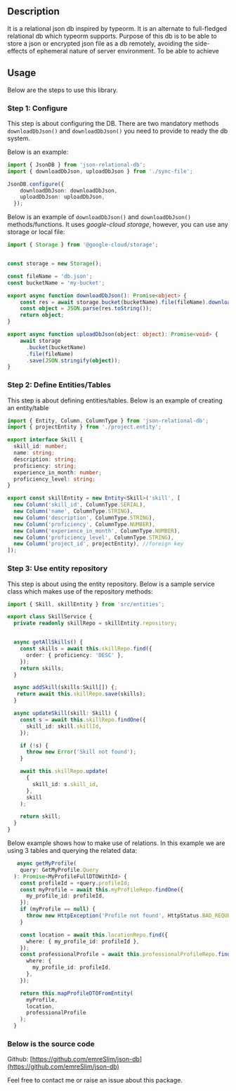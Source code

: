 
## Description
It is a relational json db inspired by typeorm. It is an alternate to full-fledged relational db which typeorm supports. Purpose of this db is to be able to store a json or encrypted json file as a db remotely, avoiding the side-effects of ephemeral nature of server environment. To be able to achieve 

## Usage
Below are the steps to use this library.

### Step 1: Configure

This step is about configuring the DB. There are two mandatory methods `downloadDbJson()` and `downloadDbJson()` you need to provide to ready the db system. 

Below is an example:

```ts
import { JsonDB } from 'json-relational-db';
import { downloadDbJson, uploadDbJson } from './sync-file';

JsonDB.configure({
    downloadDbJson: downloadDbJson, 
    uploadDbJson: uploadDbJson,
  });
```

Below is an example of `downloadDbJson()` and `downloadDbJson()` methods/functions. It uses *google-cloud storage*, however, you can use any storage or local file:

```ts
import { Storage } from '@google-cloud/storage';


const storage = new Storage();

const fileName = 'db.json';
const bucketName = 'my-bucket';

export async function downloadDbJson(): Promise<object> {
    const res = await storage.bucket(bucketName).file(fileName).download();
    const object = JSON.parse(res.toString());
    return object;
}

export async function uploadDbJson(object: object): Promise<void> {
    await storage
      .bucket(bucketName)
      .file(fileName)
      .save(JSON.stringify(object));
}
```

### Step 2: Define Entities/Tables
This step is about defining entities/tables. Below is an example of creating an entity/table

```ts
import { Entity, Column, ColumnType } from 'json-relational-db';
import { projectEntity } from './project.entity';

export interface Skill {
  skill_id: number;
  name: string;
  description: string;
  proficiency: string;
  experience_in_month: number;
  proficiency_level: string;
}

export const skillEntity = new Entity<Skill>('skill', [
  new Column('skill_id', ColumnType.SERIAL),
  new Column('name', ColumnType.STRING),
  new Column('description', ColumnType.STRING),
  new Column('proficiency', ColumnType.NUMBER),
  new Column('experience_in_month', ColumnType.NUMBER),
  new Column('proficiency_level', ColumnType.STRING),
  new Column('project_id', projectEntity), //foreign key
]);
```

### Step 3: Use entity repository
This step is about using the entity repository. Below is a sample service class which makes use of the repository methods:

```ts
import { Skill, skillEntity } from 'src/entities';

export class SkillService {
  private readonly skillRepo = skillEntity.repository;


  async getAllSkills() {
    const skills = await this.skillRepo.find({
      order: { proficiency: 'DESC' },
    });
    return skills;
  }

  async addSkill(skills:Skill[]) {;
   return await this.skillRepo.save(skills);
  }

  async updateSkill(skill: Skill) {
    const s = await this.skillRepo.findOne({
      skill_id: skill.skillId,
    });

    if (!s) {
      throw new Error('Skill not found');
    }

    await this.skillRepo.update(
      {
        skill_id: s.skill_id,
      },
      skill
    );

    return skill;
  }
}
```

Below example shows how to make use of relations. In this example we are using 3 tables and querying the related data:

```ts
   async getMyProfile(
    query: GetMyProfile.Query
  ): Promise<MyProfileFullDTOWithId> {
    const profileId = +query.profileId;
    const myProfile = await this.myProfileRepo.findOne({
      my_profile_id: profileId,
    });
    if (myProfile == null) {
      throw new HttpException('Profile not found', HttpStatus.BAD_REQUEST);
    }

    const location = await this.locationRepo.find({
      where: { my_profile_id: profileId },
    });
    const professionalProfile = await this.professionalProfileRepo.find({
      where: {
        my_profile_id: profileId,
      },
    });

    return this.mapProfileDTOFromEntity(
      myProfile,
      location,
      professionalProfile
    );
  }
  ```

### Below is the source code
Github: [https://github.com/emreSlim/json-db](https://github.com/emreSlim/json-db)

Feel free to contact me or raise an issue about this package.